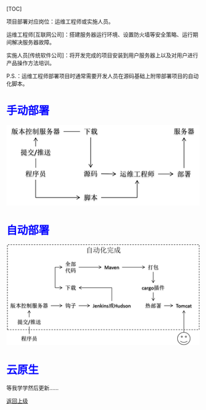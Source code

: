 [TOC]

项目部署对应岗位：运维工程师或实施人员。

运维工程师[互联网公司]：搭建服务器运行环境、设置防火墙等安全策略、运行期间解决服务器故障。

实施人员[传统软件公司]：将开发完成的项目安装到用户服务器上以及对用户进行产品操作方法培训。

P.S.：运维工程师部署项目时通常需要开发人员在源码基础上附带部署项目的自动化脚本。



# <span style="color:blue;font-weight:bold;">手动部署</span>

![images](images/017.png)



# <span style="color:blue;font-weight:bold;">自动部署</span>

![images](images/018.png)



# <span style="color:blue;font-weight:bold;">云原生</span>

等我学学然后更新……



[返回上级](../index.html)